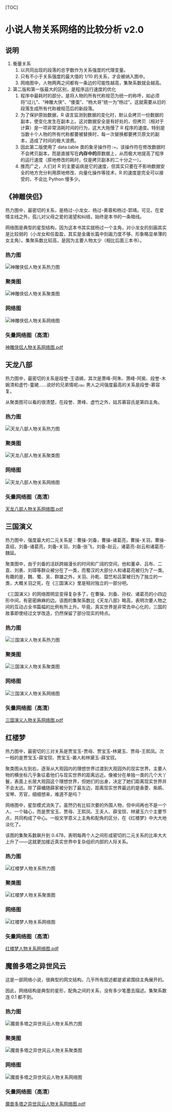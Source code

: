 [TOC]

# 小说人物关系网络的比较分析 v2.0

## 说明

1. 衡量关系
   1. 以共同出现的段落的总字数作为关系强度的代理变量。
   2. 只有不小于关系强度的最大值的 1/10 的关系，才会被纳入图中。
   3. 网络图中，人物两两之间都有一条边的可能性越高，集聚系数就会越高。
2. 第二版和第一版最大的区别，是程序运行速度的优化
   1. 程序中最耗时的部分，是将人物的所有代称规范为统一的称呼，如必须将“过儿”、“神雕大侠”、“傻蛋”、“杨大哥”统一为“杨过”。这就需要从旧的段落生成所有代称被规范后的新段落。
   2. 为了保护原始数据，R 语言监测到数据的变化时，默认会拷贝一份数据的副本，使变化发生在副本上。这对数据安全是有好处的，但拷贝（相对于计算）是一项非常消耗时间的行为，这大大拖慢了 R 程序的速度。特别是当数十个人物的所有代称都要被替换时，每一次替换都要拷贝原文的副本，造成了时间的极大浪费。
   3. 因此第二版使用了 data.table 类的象牙操作符`:=`，该操作符在修改数据时不会拷贝副本，而是直接写在**内存中的**原数据上，从而极大地提高了程序的运行速度（原地修改的耗时，仅是拷贝副本的二十分之一）。
   4. 推而广之，人们对 R 的主要诟病是它的速度，但其实只要在不影响数据安全的地方充分利用原地修改、向量化操作等技术，R 的速度是完全可以接受的，不会比 Python 慢多少。

## 《神雕侠侣》

热力图中，最密切的关系，是杨过-小龙女、杨过-黄蓉和杨过-郭靖。可见，在爱情主线之外，孤儿对父母之爱的渴望和纠结，始终是本书的一条暗线。

网络图是典型的星型结构，因为这本书其实就杨过一个主角，对小龙女的刻画其实是比较弱的（小龙女和任盈盈，其实是金庸长篇中刻画力度不够、形象略显单薄的女主角）。集聚系数比较高，是因为主要人物太少（相比后面三本书）。

### 热力图

<img src="http://humoon-image-hosting-service.oss-cn-beijing.aliyuncs.com/img/typora/JavaScript/神雕侠侣人物关系热力图.png" alt="神雕侠侣人物关系热力图"  />

### 聚类图

<img src="http://humoon-image-hosting-service.oss-cn-beijing.aliyuncs.com/img/typora/JavaScript/神雕侠侣人物关系聚类图.png" alt="神雕侠侣人物关系聚类图"  />

### 网络图

![神雕侠侣人物关系网络图](http://humoon-image-hosting-service.oss-cn-beijing.aliyuncs.com/img/typora/JavaScript/神雕侠侣人物关系网络图.png)

###  矢量网络图（高清）

[神雕侠侣人物关系网络图.pdf](./figure/神雕侠侣人物关系网络图.pdf) 



## 天龙八部

热力图中，最密切的关系是段誉-王语嫣，其次是萧峰-阿朱、萧峰-阿紫、段誉-木婉清和虚竹-童姥……说好的兄弟情呢<img src="http://humoon-image-hosting-service.oss-cn-beijing.aliyuncs.com/img/typora/JavaScript/640" alt="图片" style="zoom: 50%;" /> 男人之间强度最高的关系是段誉-慕容复。

从聚类图可以看的很清楚，在段誉、萧峰、虚竹之外，姑苏慕容氏是第四主角。

### 热力图

![天龙八部人物关系热力图](http://humoon-image-hosting-service.oss-cn-beijing.aliyuncs.com/img/typora/JavaScript/天龙八部人物关系热力图.png)

### 聚类图

![天龙八部人物关系聚类图](http://humoon-image-hosting-service.oss-cn-beijing.aliyuncs.com/img/typora/JavaScript/天龙八部人物关系聚类图.png)

### 网络图

![天龙八部人物关系网络图](http://humoon-image-hosting-service.oss-cn-beijing.aliyuncs.com/img/typora/JavaScript/天龙八部人物关系网络图.png)

### 矢量网络图（高清）

 [天龙八部人物关系网络图.pdf](./figure/天龙八部人物关系网络图.pdf) 



## 三国演义

热力图中，强度最大的二元关系是：曹操-刘备，曹操-诸葛亮，曹操-关羽，曹操-袁绍，刘备-诸葛亮，刘备-关羽，刘备-张飞，刘备-赵云，诸葛亮-赵云和诸葛亮-魏延。

聚类图中，由于刘备的活跃跨越漫长的时间和广阔的空间，他和董卓、吕布、二袁、刘表、刘璋等群众被分在了一类，而蜀汉的大部分人和诸葛亮被归为了一类。有趣的是，魏、蜀、吴、群雄之外，关羽、孙乾、糜竺和吕蒙被归为了独立的一类，大概关羽之死，在《三国演义》里是相对独立的一部分吧。

《三国演义》的网络图明显变得复杂多了，在曹操、刘备、孙权、诸葛亮的小四边形中间，有密密麻麻的边。该图的集聚系数比《天龙八部》略高，表明次要人物之间的互动占全书篇幅的比例有所上升。毕竟，真实世界是非常去中心化的，三国的故事即使经过文学改造，仍然保留了部分现实的特点。

### 热力图

![三国演义人物关系热力图](http://humoon-image-hosting-service.oss-cn-beijing.aliyuncs.com/img/typora/JavaScript/三国演义人物关系热力图.png)

### 聚类图

![三国演义人物关系聚类图](http://humoon-image-hosting-service.oss-cn-beijing.aliyuncs.com/img/typora/JavaScript/三国演义人物关系聚类图.png)

### 网络图

![三国演义人物关系网络图](http://humoon-image-hosting-service.oss-cn-beijing.aliyuncs.com/img/typora/JavaScript/三国演义人物关系网络图.png)

### 矢量网络图（高清）

 [三国演义人物关系网络图.pdf](./figure/三国演义人物关系网络图.pdf) 



## 红楼梦

热力图中，最密切的三对关系是贾宝玉-贾母、贾宝玉-林黛玉、贾母-王熙凤。次一档的是贾宝玉-薛宝钗、贾宝玉-袭人和林黛玉-薛宝钗。

聚类图从左到右，逐渐从大观园内的理想世界过渡到大观园外的现实世界。主要人物的横坐标几乎象征着他们与现实世界的距离远近。像被分在单独一类的几个大丫鬟，表面上长居大观园这个理想世界，但她们的出身，决定了她们距离现实世界并不会太远。除了薛蟠随薛家被分到了最左边，距离现实世界最远的是香菱、紫鹃、宝琴、芳官，细细想来，难道不是吗？

网络图中，星型模式消失了。虽然仍有比较次要的外围人物，但中间再也不是一个人、一个轴心，而是贾宝玉、贾母、王熙凤、王夫人、薛宝钗、林黛玉六个主要节点，共同构成了中心。一般文学意义上主角和配角的区分，在《红楼梦》中大大地淡化了。

该图的集聚系数飙升到 0.478，表明每两个人之间形成密切的二元关系的比率大大上升了——这就更加接近真实世界中复杂组织内部的人际关系。

### 热力图

![红楼梦人物关系热力图](http://humoon-image-hosting-service.oss-cn-beijing.aliyuncs.com/img/typora/JavaScript/红楼梦人物关系热力图.png)

### 聚类图

![红楼梦人物关系聚类图](http://humoon-image-hosting-service.oss-cn-beijing.aliyuncs.com/img/typora/JavaScript/红楼梦人物关系聚类图.png)

### 网络图

![红楼梦人物关系网络图](http://humoon-image-hosting-service.oss-cn-beijing.aliyuncs.com/img/typora/JavaScript/红楼梦人物关系网络图.png)

### 矢量网络图（高清）

 [红楼梦人物关系网络图.pdf](./figure/红楼梦人物关系网络图.pdf)



## 魔兽多塔之异世风云

这是一部网络小说，很典型的网文结构，几乎所有叙述都是紧紧围绕主角展开的。

因此，网络结构是典型的星形，配角之间的关系，没有多少笔墨去描述。集聚系数连 0.1 都不到。

### 热力图

![魔兽多塔之异世风云人物关系热力图](http://humoon-image-hosting-service.oss-cn-beijing.aliyuncs.com/img/typora/JavaScript/魔兽多塔之异世风云人物关系热力图.png)

### 聚类图

![魔兽多塔之异世风云人物关系聚类图](http://humoon-image-hosting-service.oss-cn-beijing.aliyuncs.com/img/typora/JavaScript/魔兽多塔之异世风云人物关系聚类图.png)

### 网络图

![魔兽多塔之异世风云人物关系网络图](http://humoon-image-hosting-service.oss-cn-beijing.aliyuncs.com/img/typora/JavaScript/魔兽多塔之异世风云人物关系网络图.png)

### 矢量网络图（高清）

 [魔兽多塔之异世风云人物关系网络图.pdf](./figure/魔兽多塔之异世风云人物关系网络图.pdf) 
